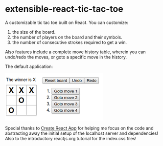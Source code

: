# extensible-react-tic-tac-toe

A customizable tic tac toe built on React. You can customize:

1. the size of the board.
2. the number of players on the board and their symbols.
3. the number of consecutive strokes required to get a win.

Also features include a complete move history table, wherein you can undo/redo the moves, or goto a specific move in the history.

The default application:

![sample image](./src/tictactoe.png)

Special thanks to [Create React App](https://github.com/facebook/create-react-app) for helping me focus on the code and abstracting away the initial setup of the localhost server and dependencies! Also to the introductory reactjs.org tutorial for the index.css files!
